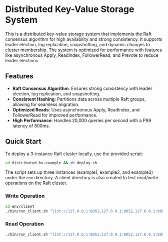 # Distributed Key-Value Storage System

This is a distributed key-value storage system that implements the Raft consensus algorithm for high availability and strong consistency. It supports leader election, log replication, snapshotting, and dynamic changes to cluster membership. The system is optimized for performance with features like asynchronous Apply, ReadIndex, FollowerRead, and Prevote to reduce leader elections.

## Features

- **Raft Consensus Algorithm**: Ensures strong consistency with leader election, log replication, and snapshotting.
- **Consistent Hashing**: Partitions data across multiple Raft groups, allowing for seamless migration.
- **Optimized Reads**: Uses asynchronous Apply, ReadIndex, and FollowerRead for improved performance.
- **High Performance**: Handles 20,000 queries per second with a P99 latency of 800ms.

## Quick Start

To deploy a 3-instance Raft cluster locally, use the provided script:

```bash
cd distributed-kv-example && sh deploy.sh
```

The script sets up three instances (example1, example2, and example3) under the `env` directory. A client directory is also created to test read/write operations on the Raft cluster.

### Write Operation

```bash
cd env/client
./bin/run_client.sh "list://127.0.0.1:8051,127.0.0.1:8052,127.0.0.1:8053" hello world
```

### Read Operation

```bash
./bin/run_client.sh "list://127.0.0.1:8051,127.0.0.1:8052,127.0.0.1:8053" hello
```
